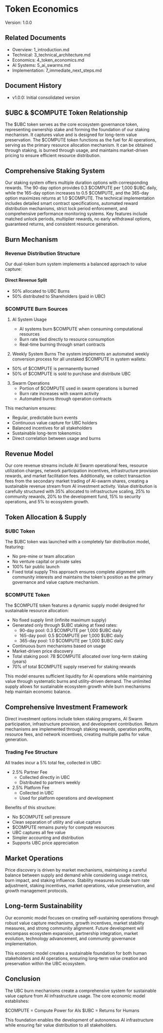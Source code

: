# Token Economics
Version: 1.0.0

## Related Documents
- Overview: 1_introduction.md
- Technical: 3_technical_architecture.md
- Economics: 4_token_economics.md
- AI Systems: 5_ai_swarms.md
- Implementation: 7_immediate_next_steps.md

## Document History
- v1.0.0: Initial consolidated version

## $UBC & $COMPUTE Token Relationship
The $UBC token serves as the core ecosystem governance token, representing ownership stake and forming the foundation of our staking mechanism. It captures value and is designed for long-term value preservation. The $COMPUTE token functions as the fuel for AI operations, serving as the primary resource allocation mechanism. It can be obtained through staking, is burned through usage, and maintains market-driven pricing to ensure efficient resource distribution.

## Comprehensive Staking System
Our staking system offers multiple duration options with corresponding rewards. The 90-day option provides 0.3 $COMPUTE per 1,000 $UBC daily, while the 165-day option increases to 0.5 $COMPUTE, and the 365-day option maximizes returns at 1.0 $COMPUTE. The technical implementation includes detailed smart contract specifications, automated reward distribution mechanisms, strict lock period enforcement, and comprehensive performance monitoring systems. Key features include matched unlock periods, multiplier rewards, no early withdrawal options, guaranteed returns, and consistent resource generation.

## Burn Mechanism

### Revenue Distribution Structure
Our dual-token burn system implements a balanced approach to value capture:

#### Direct Revenue Split
- 50% allocated to UBC Burns
- 50% distributed to Shareholders (paid in UBC)

### $COMPUTE Burn Sources
1. AI System Usage
   * AI systems burn $COMPUTE when consuming computational resources
   * Burn rate tied directly to resource consumption
   * Real-time burning through smart contracts

2. Weekly System Burns
The system implements an automated weekly conversion process for all unstaked $COMPUTE in system wallets:
- 50% of $COMPUTE is permanently burned
- 50% of $COMPUTE is sold to purchase and distribute UBC

3. Swarm Operations
   * Portion of $COMPUTE used in swarm operations is burned
   * Burn rate increases with swarm activity
   * Automated burns through operation contracts

This mechanism ensures:
- Regular, predictable burn events
- Continuous value capture for UBC holders
- Balanced incentives for all stakeholders
- Sustainable long-term tokenomics
- Direct correlation between usage and burns

## Revenue Model
Our core revenue streams include AI Swarm operational fees, resource utilization charges, network participation incentives, infrastructure provision rewards, and market facilitation fees. Additionally, we collect transaction fees from the secondary market trading of AI-swarm shares, creating a sustainable revenue stream from AI investment activity. Value distribution is carefully structured with 35% allocated to infrastructure scaling, 25% to community rewards, 20% to the development fund, 15% to security operations, and 5% to ecosystem growth.

## Token Allocation & Supply

### $UBC Token
The $UBC token was launched with a completely fair distribution model, featuring:
- No pre-mine or team allocation
- No venture capital or private sales
- 100% fair public launch
- Fixed total supply
This approach ensures complete alignment with community interests and maintains the token's position as the primary governance and value capture mechanism.

### $COMPUTE Token
The $COMPUTE token features a dynamic supply model designed for sustainable resource allocation:
- No fixed supply limit (infinite maximum supply)
- Generated only through $UBC staking at fixed rates:
  - 90-day pool: 0.3 $COMPUTE per 1,000 $UBC daily
  - 165-day pool: 0.5 $COMPUTE per 1,000 $UBC daily
  - 365-day pool: 1.0 $COMPUTE per 1,000 $UBC daily
- Continuous burn mechanisms based on usage
- Market-driven price discovery
- Total staking pool: 7B $COMPUTE allocated over long-term staking (years)
- 70% of total $COMPUTE supply reserved for staking rewards

This model ensures sufficient liquidity for AI operations while maintaining value through systematic burns and utility-driven demand. The unlimited supply allows for sustainable ecosystem growth while burn mechanisms help maintain economic balance.

## Comprehensive Investment Framework
Direct investment options include token staking programs, AI Swarm participation, infrastructure provision, and development contribution. Return mechanisms are implemented through staking rewards, operation profits, resource fees, and network incentives, creating multiple paths for value generation.

### Trading Fee Structure
All trades incur a 5% total fee, collected in UBC:
- 2.5% Partner Fee
  * Collected directly in UBC
  * Distributed to partners weekly
- 2.5% Platform Fee
  * Collected in UBC
  * Used for platform operations and development

Benefits of this structure:
- No $COMPUTE sell pressure
- Clean separation of utility and value capture
- $COMPUTE remains purely for compute resources
- UBC captures all fee value
- Simpler accounting and distribution
- Supports UBC price appreciation

## Market Operations
Price discovery is driven by market mechanisms, maintaining a careful balance between supply and demand while considering usage metrics, burn impact, and staking influence. Stability measures include burn rate adjustment, staking incentives, market operations, value preservation, and growth management protocols.

## Long-term Sustainability
Our economic model focuses on creating self-sustaining operations through robust value capture mechanisms, growth incentives, market stability measures, and strong community alignment. Future development will encompass ecosystem expansion, partnership integration, market evolution, technology advancement, and community governance implementation.

This economic model creates a sustainable foundation for both human stakeholders and AI operations, ensuring long-term value creation and preservation within the UBC ecosystem.

## Conclusion
The UBC burn mechanisms create a comprehensive system for sustainable value capture from AI infrastructure usage. The core economic model establishes:

$COMPUTE = Compute Power for AIs
$UBC = Returns for Humans

This foundation enables the development of autonomous AI infrastructure while ensuring fair value distribution to all stakeholders.
